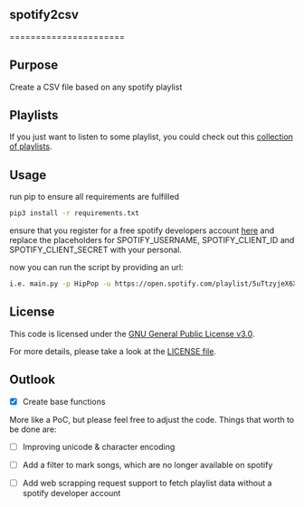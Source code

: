 ## spotify2csv
======================
 
## Purpose
Create a CSV file based on any spotify playlist

## Playlists
If you just want to listen to some playlist, you could check out this [collection of playlists](https://open.spotify.com/user/11123260766?si=aaa69784965e4b51).

## Usage
run pip to ensure all requirements are fulfilled
 
```bash
pip3 install -r requirements.txt
```
ensure that you register for a free spotify developers account [here](https://developer.spotify.com/)
and replace the placeholders for SPOTIFY_USERNAME, SPOTIFY_CLIENT_ID and SPOTIFY_CLIENT_SECRET with your personal.

now you can run the script by providing an url:
```bash
i.e. main.py -p HipPop -u https://open.spotify.com/playlist/5uTtzyjeX6XvqNopZDwe0u?si=5d1861900edd4e48
```

## License
This code is licensed under the [GNU General Public License v3.0](https://choosealicense.com/licenses/gpl-3.0/). <p>
For more details, please take a look at the [LICENSE file](https://github.com/argv1/1live-on-spotify/blob/main/LICENSE).

## Outlook
- [x] Create base functions

More like a PoC, but please feel free to adjust the code. Things that worth to be done are:
- [ ] Improving unicode & character encoding
- [ ] Add a filter to mark songs, which are no longer available on spotify 
- [ ] Add web scrapping request support to fetch playlist data without a spotify developer account 


